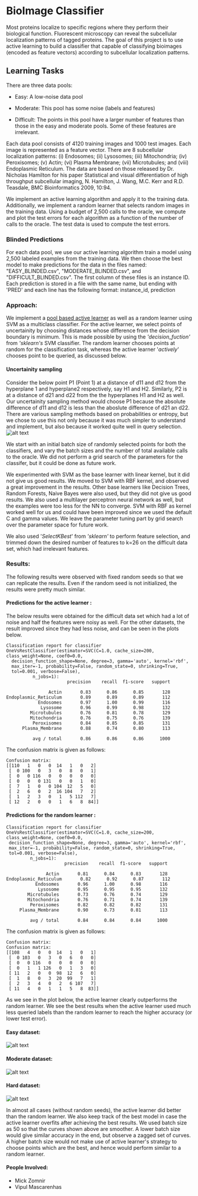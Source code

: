 # BioImage Classifier

Most proteins localize to specific regions where they perform their biological function. Fluorescent microscopy can reveal the subcellular localization patterns of tagged proteins.  The goal of this project is to use active learning to build a classifier that capable of classifying bioimages (encoded as feature vectors) according to subcellular localization patterns. 

## Learning Tasks

There are three data pools:

- Easy: A low-noise data pool

- Moderate: This pool has some noise (labels and features)

- Difficult: The points in this pool have a larger number of features than those in the easy and moderate pools. Some of these features are irrelevant.

Each data pool consists of 4120 training images and 1000 test images.  Each image is represented as a feature vector. There are 8 subcellular localization patterns: (i) Endosomes; (ii)  Lysosomes; (iii) Mitochondria; (iv) Peroxisomes; (v) Actin; (vi) Plasma Membrane; (vii) Microtubules; and (viii) Endoplasmic Reticulum.  The data are based on those released by Dr. Nicholas Hamilton for his paper Statistical and visual differentiation of high throughput subcellular imaging, N. Hamilton, J. Wang, M.C. Kerr and R.D. Teasdale, BMC Bioinformatics 2009, 10:94.  

We implement an active learning algorithm and apply it to the training data. Additionally, we implement a random learner that selects random images in the training data.  Using a budget of 2,500 calls to the oracle, we compute and plot the test errors for each algorithm as a function of the number of calls to the oracle. The test data is used to compute the test errors.


### Blinded Predictions

For each data pool, we use our active learning algorithm train a model using 2,500 labeled examples from the training data. We then choose the best model to make predictions for the data in the files named: "EASY_BLINDED.csv", "MODERATE_BLINDED.csv", and "DIFFICULT_BLINDED.csv".  The first column of these files is an instance ID. Each prediction is stored in a file with the same name, but ending with 'PRED' and each line has the following format:
instance_id, prediction

### Approach:

We implement a [pool based active learner](http://www.kamalnigam.com/papers/emactive-conald98.pdf) as well as a random learner using SVM as a multiclass classifier. For the active learner, we select points of uncertainity by choosing distances whose difference from the decision boundary is minimum. This is made possible by using the *'decision_fuction'* from *'sklearn's* SVM classifier. The random learner chooses points at random for the classification task, whereas the active learner '*actively*' chooses point to be queried, as discussed below.

#### Uncertainity sampling
Consider the below point P1 (Point 1) at a distance of d11 and d12 from the hyperplane 1 and hyperplane2 respectively, say H1 and H2. Similarly, P2 is at a distance of d21 and d22 from the the hyperplanes H1 and H2 as well. Our uncertainity sampling method would choose P1 because the absolute difference of d11 and d12 is less than the aboslute difference of d21 an d22.
There are various sampling methods based on probabilities or entropy, but we chose to use this not only because it was much simpler to understand and implement, but also because it worked quite well in query selection.
![alt text](https://github.com/MascarenhasV/bioimageClassifier/blob/master/images/active_selection.PNG "Decision Boundaries")


We start with an initial batch size of randomly selected points for both the classifiers, and vary the batch sizes and the number of total available calls to the oracle. We did not perform a grid search of the parameters for the classifer, but it could be done as future work.

We experimented with SVM as the base learner with linear kernel, but it did not give us good results. We moved to SVM with RBF kernel, and observed a great improvement in the results. Other base learners like Decision Trees, Random Forests, Naive Bayes were also used, but they did not give us good results. We also used a multilayer perceptron neural network as well, but the examples were too less for the NN to converge. SVM with RBF as kernel worked well for us and could have been improved since we used the default C and gamma values. We leave the parameter tuning part by grid search over the parameter space for future work.

We also used '*SelectKBest*' from *'sklearn'* to perform feature selection, and trimmed down the desired number of features to k=26 on the difficult data set, which had irrelevant features. 

### Results:
The following results were observed with fixed random seeds so that we can replicate the results. Even if the random seed is not initialized, the results were pretty much similar.

#### Predictions for the active learner :
The below results were obtained for the difficult data set which had a lot of noise and half the features were noisy as well. For the other datasets, the result improved since they had less noise, and can be seen in the plots below.

```
Classification report for classifier OneVsRestClassifier(estimator=SVC(C=1.0, cache_size=200, class_weight=None, coef0=0.0,
  decision_function_shape=None, degree=3, gamma='auto', kernel='rbf',
  max_iter=-1, probability=False, random_state=0, shrinking=True,
  tol=0.001, verbose=False),
          n_jobs=1):
                       precision    recall  f1-score   support

                Actin       0.83      0.86      0.85       128
Endoplasmic_Reticulum       0.89      0.89      0.89       112
            Endosomes       0.97      1.00      0.99       116
             Lysosome       0.96      0.99      0.98       132
         Microtubules       0.76      0.81      0.78       129
         Mitochondria       0.76      0.75      0.76       139
          Peroxisomes       0.84      0.85      0.85       131
      Plasma_Membrane       0.88      0.74      0.80       113

          avg / total       0.86      0.86      0.86      1000

```
The confusion matrix is given as follows:
```
Confusion matrix:
[[110   1   0   0  14   1   0   2]
 [  0 100   0   3   0   8   0   1]
 [  0   0 116   0   0   0   0   0]
 [  0   0   0 131   0   0   1   0]
 [  7   1   0   0 104  12   5   0]
 [  2   6   0   2  16 104   7   2]
 [  1   2   3   0   1   5 112   7]
 [ 12   2   0   0   1   6   8  84]]

 ```
#### Predictions for the random learner :
 ```
Classification report for classifier OneVsRestClassifier(estimator=SVC(C=1.0, cache_size=200, class_weight=None, coef0=0.0,
  decision_function_shape=None, degree=3, gamma='auto', kernel='rbf',
  max_iter=-1, probability=False, random_state=0, shrinking=True,
  tol=0.001, verbose=False),
          n_jobs=1):
                       precision    recall  f1-score   support

                Actin       0.81      0.84      0.83       128
Endoplasmic_Reticulum       0.82      0.92      0.87       112
            Endosomes       0.96      1.00      0.98       116
             Lysosome       0.95      0.95      0.95       132
         Microtubules       0.73      0.76      0.74       129
         Mitochondria       0.76      0.71      0.74       139
          Peroxisomes       0.82      0.82      0.82       131
      Plasma_Membrane       0.90      0.73      0.81       113

          avg / total       0.84      0.84      0.84      1000
```
The confusion matrix is given as follows:
```
Confusion matrix:
Confusion matrix:
[[108   4   0   0  14   1   0   1]
 [  0 103   0   3   0   6   0   0]
 [  0   0 116   0   0   0   0   0]
 [  0   1   1 126   0   1   3   0]
 [ 11   2   0   0  98  12   6   0]
 [  1   8   0   3  20  99   7   1]
 [  2   3   4   0   2   6 107   7]
 [ 11   4   0   1   1   5   8  83]]
```

As we see in the plot below, the active learner clearly outperforms the random learner. We see the best results when the active learner used much less queried labels than the random learner to reach the higher accuracy (or lower test error). 

#### Easy dataset:
![alt text](https://github.com/MascarenhasV/bioimageClassifier/blob/master/images/easy_batch_50.png "Easy dataset with batch size 50")
#### Moderate dataset:
![alt text](https://github.com/MascarenhasV/bioimageClassifier/blob/master/images/moderate_batch_50.png "Moderate dataset with batch size 50")
#### Hard dataset:
![alt text](https://github.com/MascarenhasV/bioimageClassifier/blob/master/images/difficult_batch_50.png "Difficult dataset with batch size 50")

In almost all cases (without random seeds), the active learner did better than the random learner. We also keep track of the best model in case the active learner overfits after achieving the best results. We used batch size as 50 so that the curves shown above are smoother. A lower batch size would give similar accuracy in the end, but observe a zagged set of curves. A higher batch size would not make use of active learner's strategy to choose points which are the best, and hence would perform similar to a random learner. 


#### People Involved: 
- Mick Zomnir
- Vipul Mascarenhas
